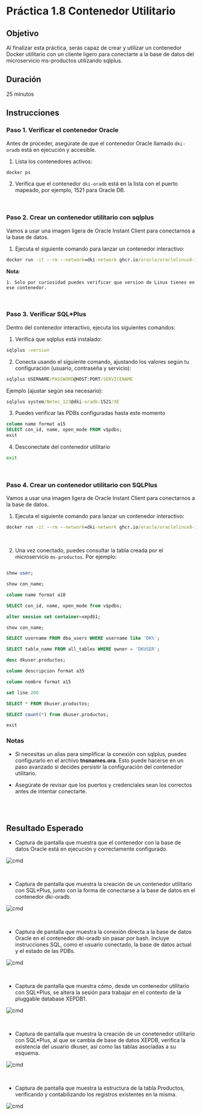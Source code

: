 # Práctica 1.8 Contenedor Utilitario

## Objetivo
Al finalizar esta práctica, serás capaz de crear y utilizar un contenedor Docker utilitario con un cliente ligero para conectarte a la base de datos del microservicio ms-productos utilizando sqlplus.

## Duración

25 minutos

## Instrucciones

### Paso 1. Verificar el contenedor Oracle

Antes de proceder, asegúrate de que el contenedor Oracle llamado `dki-oradb` está en ejecución y accesible. 

1. Lista los contenedores activos:

```cmd
docker ps
```

2. Verifica que el contenedor `dki-oradb` está en la lista con el puerto mapeado, por ejemplo, 1521 para Oracle DB.

<br/>

### Paso 2. Crear un contenedor utilitario con sqlplus

Vamos a usar una imagen ligera de Oracle Instant Client para conectarnos a la base de datos.

1. Ejecuta el siguiente comando para lanzar un contenedor interactivo:


```cmd
docker run -it --rm --network=dki-network ghcr.io/oracle/oraclelinux8-instantclient:19 bash
```

**Nota**: 

    1. Solo por curiosidad puedes verificar que version de Linux tienes en ese contenedor.


<br/>

### Paso 3. Verificar SQL*Plus

Dentro del contenedor interactivo, ejecuta los siguientes comandos:

1. Verifica que sqlplus está instalado:

```cmd
sqlplus -version
```

2. Conecta usando el siguiente comando, ajustando los valores según tu configuración (usuario, contraseña y servicio):

```cmd
sqlplus USERNAME/PASSWORD@HOST:PORT/SERVICENAME
```

Ejemplo (ajustar según sea necesario):

```cmd
sqlplus system/Netec_123@dki-oradb:1521/XE
```

3. Puedes verificar las PDBs configuradas hasta este momento

```sql
column name format a15
SELECT con_id, name, open_mode FROM v$pdbs;
exit

```

4. Desconectate del contenedor utilitario

```cmd
exit
```

<br/>

### Paso 4. Crear un contenedor utilitario con SQLPlus

Vamos a usar una imagen ligera de Oracle Instant Client para conectarnos a la base de datos.

1. Ejecuta el siguiente comando para lanzar un contenedor interactivo:

```cmd
docker run -it --rm --network=dki-network ghcr.io/oracle/oraclelinux8-instantclient:19 sqlplus SYSTEM/Netec_123@//dki-oradb:1521/XE
```

<br/>


2. Una vez conectado, puedes consultar la tabla creada por el microservicio `ms-productos`. Por ejemplo:

```sql

show user;

show con_name;

column name format a10

SELECT con_id, name, open_mode from v$pdbs;

alter session set container=xepdb1;

show con_name;

SELECT username FROM dba_users WHERE username like 'DK%'; 

SELECT table_name FROM all_tables WHERE owner = 'DKUSER';   

desc dkuser.productos;

column descripcion format a35

column nombre format a15

set line 200

SELECT * FROM dkuser.productos;

SELECT count(*) from dkuser.productos;

exit
```

### Notas

- Si necesitas un alias para simplificar la conexión con sqlplus, puedes configurarlo en el archivo **tnsnames.ora**. Esto puede hacerse en un paso avanzado si decides persistir la configuración del contenedor utilitario.

- Asegúrate de revisar que los puertos y credenciales sean los correctos antes de intentar conectarte.

<br/> <br/>

## Resultado Esperado

- Captura de pantalla que muestra que el contenedor con la base de datos Oracle está en ejecución y correctamente configurado.

![cmd](../images/u1_8_1.png)

<br/>

- Captura de pantalla que muestra la creación de un contenedor utilitario con SQL*Plus, junto con la forma de conectarse a la base de datos en el contenedor dki-oradb.

![cmd](../images/u1_8_3.png)

<br/>

- Captura de pantalla que muestra la conexión directa a la base de datos Oracle en el contenedor dki-oradb sin pasar por bash. Incluye instrucciones SQL, como el usuario conectado, la base de datos actual y el estado de las PDBs.

![cmd](../images/u1_8_4.png)

<br/>

- Captura de pantalla que muestra cómo, desde un contenedor utilitario con SQL*Plus, se altera la sesión para trabajar en el contexto de la pluggable database XEPDB1.

![cmd](../images/u1_8_5.png)

<br/>

- Captura de pantalla que muestra la creación de un conetenedor utilitario con SQL*Plus, al que se cambia de base de datos XEPDB, verifica la existencia del usuario dkuser, así como las tablas asociadas a su esquema.

![cmd](../images/u1_8_6.png)

<br/>

- Captura de pantalla que muestra la estructura de la tabla Productos, verificando y contabilizando los registros existentes en la misma.

![cmd](../images/u1_8_7.png)

<br/>
